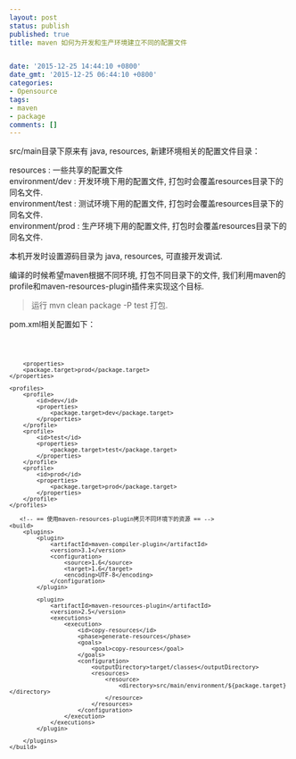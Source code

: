 ```yaml
---
layout: post
status: publish
published: true
title: maven 如何为开发和生产环境建立不同的配置文件


date: '2015-12-25 14:44:10 +0800'
date_gmt: '2015-12-25 06:44:10 +0800'
categories:
- Opensource
tags:
- maven
- package
comments: []
---
```

<p>src/main目录下原来有 java, resources, 新建环境相关的配置文件目录：</p>
<p>resources : 一些共享的配置文件<br />
environment/dev : 开发环境下用的配置文件, 打包时会覆盖resources目录下的同名文件.<br />
environment/test : 测试环境下用的配置文件, 打包时会覆盖resources目录下的同名文件.<br />
environment/prod : 生产环境下用的配置文件, 打包时会覆盖resources目录下的同名文件.</p>
<p>本机开发时设置源码目录为 java, resources, 可直接开发调试.</p>
<p>编译的时候希望maven根据不同环境, 打包不同目录下的文件, 我们利用maven的profile和maven-resources-plugin插件来实现这个目标.</p>
<blockquote><p> 运行 mvn clean package -P test 打包.
</p></blockquote>
<p>pom.xml相关配置如下：</p>
<pre style="font-size:12px;font-family:verdana">
	<!-- == 配置开发/测试/生产环境 == -->

        <properties>
		<package.target>prod</package.target>
	</properties>

	<profiles>
		<profile>
			<id>dev</id>
			<properties>
				<package.target>dev</package.target>
			</properties>
		</profile>
		<profile>
			<id>test</id>
			<properties>
				<package.target>test</package.target>
			</properties>
		</profile>
		<profile>
			<id>prod</id>
			<properties>
				<package.target>prod</package.target>
			</properties>
		</profile>
	</profiles>

       <!-- == 使用maven-resources-plugin拷贝不同环境下的资源 == -->
	<build>
		<plugins>
			<plugin>
				<artifactId>maven-compiler-plugin</artifactId>
				<version>3.1</version>
				<configuration>
					<source>1.6</source>
					<target>1.6</target>
					<encoding>UTF-8</encoding>
				</configuration>
			</plugin>

			<plugin>
				<artifactId>maven-resources-plugin</artifactId>
				<version>2.5</version>
				<executions>
					<execution>
						<id>copy-resources</id>
						<phase>generate-resources</phase>
						<goals>
							<goal>copy-resources</goal>
						</goals>
						<configuration>
							<outputDirectory>target/classes</outputDirectory>
							<resources>
								<resource>
									<directory>src/main/environment/${package.target}</directory>
								</resource>
							</resources>
						</configuration>
					</execution>
				</executions>
			</plugin>

		</plugins>
	</build>
</pre>
